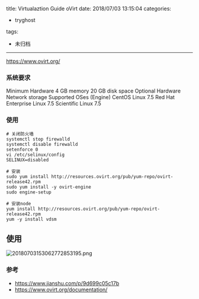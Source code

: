 title: Virtualaztion Guide oVirt
date: 2018/07/03 13:15:04
categories:
 - tryghost

tags:
 - 未归档 



---

https://www.ovirt.org/

### 系统要求
Minimum Hardware
4 GB memory
20 GB disk space
Optional Hardware
Network storage
Supported OSes (Engine)
CentOS Linux 7.5
Red Hat Enterprise Linux 7.5
Scientific Linux 7.5

### 使用
```language-bash
# 关闭防火墙
systemctl stop firewalld
systemctl disable firewalld
setenforce 0
vi /etc/selinux/config
SELINUX=disabled

# 安装
sudo yum install http://resources.ovirt.org/pub/yum-repo/ovirt-release42.rpm
sudo yum install -y ovirt-engine
sudo engine-setup

# 安装node
yum install http://resources.ovirt.org/pub/yum-repo/ovirt-release42.rpm
yum -y install vdsm

```
## 使用
![20180703153062772853195.png](http://img.sandseasoft.com/20180703153062772853195.png)

### 参考

* https://www.jianshu.com/p/9d699c05c17b
* https://www.ovirt.org/documentation/




